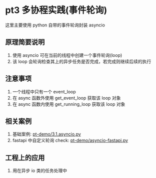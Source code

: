 # pt3 多协程实践(事件轮询)
这里主要使用 python 自带的事件轮询封装 asyncio

## 原理简要说明
1. 使用 asyncio 可在当前的线程中创建一个事件轮询(loop)  
1. 该 loop 会轮询检查其上的异步任务是否完成，若完成则继续后续的执行  

## 注意事项
1. 一个线程中只有一个 event_loop  
1. 在 async 函数外使用 get_event_loop 获取该 loop 对象  
1. 在 async 函数内使用 get_running_loop 获取该 loop 对象  

## 相关案例
1. 基础案例: [pt-demo/3.1.asyncio.py](/pt-demo/3.1.asyncio.py)  
1. fastapi 中自定义轮询 check: [pt-demo/asyncio-fastapi.py](/pt-demo/asyncio-fastapi.py)  

## 工程上的应用
1. 用在异步 io 类的任务处理中  
